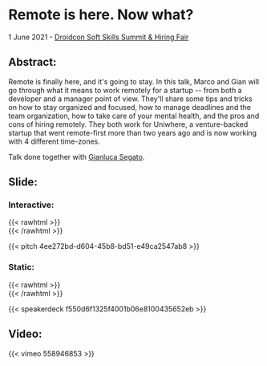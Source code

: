 # Remote is here. Now what?


1 June 2021 - [Droidcon Soft Skills Summit & Hiring Fair](https://www.online.droidcon.com/levelup-europe-1/marco-gomiero-%26-gian-segato)

## Abstract:
Remote is finally here, and it's going to stay. In this talk, Marco and Gian will go through what it means to work remotely for a startup -- from both a developer and a manager point of view. They'll share some tips and tricks on how to stay organized and focused, how to manage deadlines and the team organization, how to take care of your mental health, and the pros and cons of hiring remotely. They both work for Uniwhere, a venture-backed startup that went remote-first more than two years ago and is now working with 4 different time-zones.

Talk done together with [Gianluca Segato](https://giansegato.com/).

## Slide:

### Interactive:

{{< rawhtml >}} <br> {{< /rawhtml >}}

{{< pitch 4ee272bd-d604-45b8-bd51-e49ca2547ab8 >}}

### Static:

{{< rawhtml >}} <br> {{< /rawhtml >}}

{{< speakerdeck f550d6f1325f4001b06e8100435652eb >}}

## Video:

{{< vimeo 558946853 >}}


